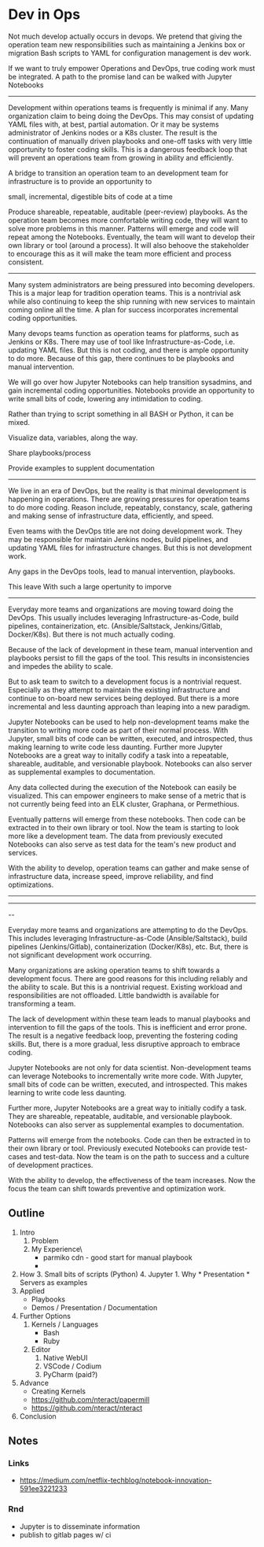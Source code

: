 # Dev in Ops

Not much develop actually occurs in devops. We pretend that giving the operation team new responsibilities such as maintaining a Jenkins box or migration Bash scripts to YAML for configuration management is dev work.

If we want to truly empower Operations and DevOps, true coding work must be integrated. A path to the promise land can be walked with Jupyter Notebooks

---
Development within operations teams is frequently is minimal if any. Many organization claim to being doing the DevOps. This may consist of updating YAML files with, at best, partial automation. Or it may be systems administrator of Jenkins nodes or a K8s cluster. The result is the continuation of manually driven playbooks and one-off tasks with very little opportunity to foster coding skills. This is a dangerous feedback loop that will prevent an operations team from growing in ability and efficiently.

A bridge to transition an operation team to an development team for infrastructure  is to provide an opportunity to 

small, incremental, digestible bits of code at a time

Produce shareable, repeatable, auditable (peer-review) playbooks. As the operation team becomes more comfortable writing code, they will want to solve more problems in this manner. Patterns will emerge and code will repeat among the Notebooks. Eventually, the team will want to develop their own library or tool (around a process). It will also behoove the stakeholder to encourage this as it will make the team more efficient and process consistent.

---

Many system administrators are being pressured into becoming developers. This is a major leap for tradition operation teams. This is a nontrivial ask while also continuing to keep the ship running with new services to maintain coming online all the time. A plan for success incorporates incremental coding opportunities.

Many devops teams function as operation teams for platforms, such as Jenkins or K8s. There may use of tool like Infrastructure-as-Code, i.e. updating YAML files. But this is not coding, and there is ample opportunity to do more. Because of this gap, there continues to be playbooks and manual intervention.

We will go over how Jupyter Notebooks can help transition sysadmins, and gain incremental coding opportunities. 
Notebooks provide an opportunity to write small bits of code, lowering any intimidation to coding.

Rather than trying to script something in all BASH or Python, it can be mixed.

Visualize data, variables, along the way.

Share playbooks/process

Provide examples to supplent documentation

---

We live in an era of DevOps, but the reality is that minimal development is happening in operations. There are growing pressures for operation teams to do more coding. Reason include, repeatably, constancy, scale, gathering and making sense of infrastructure data, efficiently, and speed.

Even teams with the DevOps title are not doing development work. They may be responsible for maintain Jenkins nodes, build pipelines, and updating YAML files for infrastructure changes. But this is not development work.

Any gaps in the DevOps tools, lead to manual intervention, playbooks.

This leave 
With such a large opertunity to imporve

---

Everyday more teams and organizations are moving toward doing the DevOps. This usually includes leveraging Infrastructure-as-Code, build pipelines, containerization, etc. (Ansible/Saltstack, Jenkins/Gitlab, Docker/K8s). But there is not much actually coding.

Because of the lack of development in these team, manual intervention and playbooks persist to fill the gaps of the tool. This results in inconsistencies and impedes the ability to scale.

But to ask team to switch to a development focus is a nontrivial request. Especially as they attempt to maintain the existing infrastructure and continue to on-board new services being deployed. But there is a more incremental and less daunting approach than leaping into a new paradigm.

Jupyter Notebooks can be used to help non-development teams make the transition to writing more code as part of their normal process. With Jupyter, small bits of code can be written, executed, and introspected, thus making learning to write code less daunting.
Further more Jupyter Notebooks are a great way to initally codify a task into a repeatable, shareable, auditable, and versionable playbook. Notebooks can also server as supplemental examples to documentation.

Any data collected during the execution of the Notebook can easily be visualized. This can empower engineers to make sense of a metric that is not currently being feed into an ELK cluster, Graphana, or Permethious.

Eventually patterns will emerge from these notebooks. Then code can be extracted in to their own library or tool. Now the team is starting to look more like a development team. The data from previously executed Notebooks can also serve as test data for the team's new product and services.

With the ability to develop, operation teams can gather and make sense of infrastructure data, increase speed, improve reliability, and find optimizations.

---
---






--

Everyday more teams and organizations are attempting to do the DevOps. This  includes leveraging Infrastructure-as-Code (Ansible/Saltstack), build pipelines (Jenkins/Gitlab), containerization (Docker/K8s), etc. But, there is not significant development work occurring.

Many organizations are asking operation teams to shift towards a development focus. There are good reasons for this including reliably and the ability to scale. But this is a nontrivial request. Existing workload and responsibilities are not offloaded. Little bandwidth is available for transforming a team. 

The lack of development within these team leads to manual playbooks and intervention to fill the gaps of the tools. This is inefficient and error prone. The result is a negative feedback loop, preventing the fostering coding skills. But, there is a more gradual, less disruptive approach to embrace coding.

Jupyter Notebooks are not only for data scientist. Non-development teams can leverage Notebooks to incrementally write more code. With Jupyter, small bits of code can be written, executed, and introspected. This makes learning to write code less daunting.

Further more, Jupyter Notebooks are a great way to initially codify a task. They are shareable, repeatable, auditable, and versionable playbook. Notebooks can also server as supplemental examples to documentation.

Patterns will emerge from the notebooks. Code can then be extracted in to their own library or tool. Previously executed Notebooks can provide test-cases and test-data. Now the team is on the path to success and a culture of development practices.

With the ability to develop, the effectiveness of the team increases. Now the focus the team can shift towards preventive and optimization work.


## Outline
1. Intro
	1. Problem
	2. My Experience\
		* parmiko cdn - good start for manual playbook
		*  
2. How
	3. Small bits of scripts (Python)
	4. Jupyter
		1. Why
			* Presentation
			* Servers as examples
3. Applied
	* Playbooks
	* Demos / Presentation / Documentation
4. Further Options
	1. Kernels / Languages
		* Bash
		* Ruby
	2. Editor
		1. Native WebUI
		2. VSCode / Codium
		3. PyCharm (paid?)
5. Advance
	* Creating Kernels
	* https://github.com/nteract/papermill
	* https://github.com/nteract/nteract
6. Conclusion

## Notes

### Links
* https://medium.com/netflix-techblog/notebook-innovation-591ee3221233

### Rnd


* Jupyter is to disseminate information
* publish to gitlab pages w/ ci
<!--stackedit_data:
eyJoaXN0b3J5IjpbLTQyNDI5MDgyNSwtMTk3MzI4MzY4NiwtMT
Y4ODA0Nzg2LC0xODE5NTQyNjgsLTU5NzcyNzg1NiwxNjQ1MTg2
MDYsLTE2OTY3NDgzMTAsNDMzNTEzNTg5LC0yMTQ0MDEyMzY4LD
E4OTc5MTAyMTAsLTE5Njk4MDcxOTUsLTM3NDg2MTUwOCwtNzAz
NDc4ODQ4LDE1NjAzOTQzMDgsLTExOTAzMjk4MTcsLTExMTY2NT
A4MjgsLTc0MzE5NDUzMCwtODIwNzk1NDY2LC00OTgwMDA5Njcs
MTIzODM3Njc5MV19
-->